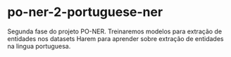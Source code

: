 # po-ner-2-portuguese-ner
Segunda fase do projeto PO-NER. Treinaremos modelos para extração de entidades nos datasets Harem para aprender sobre extração de entidades na lingua portuguesa. 
